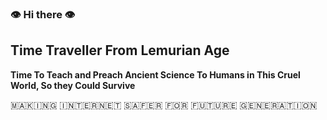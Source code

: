 ### 👁️ Hi there 👁️

## Time Traveller From Lemurian Age

**Time To Teach and Preach Ancient Science To Humans in This Cruel World, So they Could Survive**

🇲​​​​​🇦​​​​​🇰​​​​​🇮​​​​​🇳​​​​​🇬​​​​​ 🇮​​​​​🇳​​​​​🇹​​​​​🇪​​​​​🇷​​​​​🇳​​​​​🇪​​​​​🇹​​​​​ 🇸​​​​​🇦​​​​​🇫​​​​​🇪​​​​​🇷​​​​​ 🇫​​​​​🇴​​​​​🇷​​​​​ 🇫​​​​​🇺​​​​​🇹​​​​​🇺​​​​​🇷​​​​​🇪​​​​​ 🇬​​​​​🇪​​​​​🇳​​​​​🇪​​​​​🇷​​​​​🇦​​​​​🇹​​​​​🇮​​​​​🇴​​​​​🇳​​​​​
